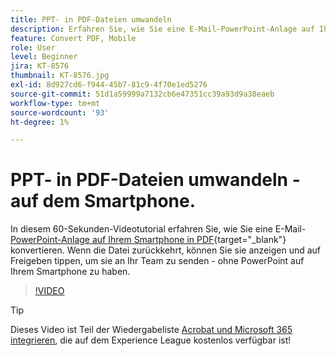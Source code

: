 ```yaml
---
title: PPT- in PDF-Dateien umwandeln
description: Erfahren Sie, wie Sie eine E-Mail-PowerPoint-Anlage auf Ihrem Smartphone in einen PDF-Anhang konvertieren
feature: Convert PDF, Mobile
role: User
level: Beginner
jira: KT-8576
thumbnail: KT-8576.jpg
exl-id: 8d927cd6-f944-45b7-81c9-4f70e1ed5276
source-git-commit: 51d1a59999a7132cb6e47351cc39a93d9a38eaeb
workflow-type: tm+mt
source-wordcount: '93'
ht-degree: 1%

---
```


# PPT- in PDF-Dateien umwandeln - auf dem Smartphone.

In diesem 60-Sekunden-Videotutorial erfahren Sie, wie Sie eine E-Mail-[PowerPoint-Anlage auf Ihrem Smartphone in PDF](https://www.adobe.com/de/acrobat/online/ppt-to-pdf.html){target="_blank"} konvertieren. Wenn die Datei zurückkehrt, können Sie sie anzeigen und auf Freigeben tippen, um sie an Ihr Team zu senden - ohne PowerPoint auf Ihrem Smartphone zu haben.

>[!VIDEO](https://video.tv.adobe.com/v/336366?quality=12&learn=on&hidetitle=true)

>[!TIP]
>
>Dieses Video ist Teil der Wiedergabeliste [Acrobat und Microsoft 365 integrieren](https://experienceleague.adobe.com/?lang=de&recommended=Acrobat-U-1-2021.microsoft365), die auf dem Experience League kostenlos verfügbar ist!
